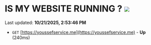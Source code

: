 # IS MY WEBSITE RUNNING ? [![](https://img.shields.io/static/v1?label=Sponsor&message=%E2%9D%A4&logo=GitHub&color=%23fe8e86)](https://github.com/sponsors/Youssef-Lehmam)

Last updated: **10/21/2025, 2:53:46 PM**

- `GET` [https://youssefservice.me](https://youssefservice.me) - **Up** (240ms)
